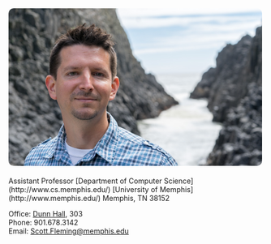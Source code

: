 <div style="max-width: 500px"><img src="./scott-oregon-2016.png" alt="Scott (Oregon, 2016)" style="max-width: 500px; height: auto; float: right; border-radius: 10px; margin: 0 0 1.5em 0"></div>
Assistant Professor  
[Department of Computer Science](http://www.cs.memphis.edu/)  
[University of Memphis](http://www.memphis.edu/)  
Memphis, TN 38152

Office: [Dunn Hall](http://map.memphis.edu/bldg.php?Building_Id=25), 303  
Phone: 901.678.3142  
Email: [Scott.Fleming@memphis.edu](mailto:Scott.Fleming@memphis.edu)

